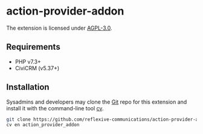 # action-provider-addon

The extension is licensed under [AGPL-3.0](LICENSE.txt).

## Requirements

* PHP v7.3+
* CiviCRM (v5.37+)

## Installation

Sysadmins and developers may clone the [Git](https://en.wikipedia.org/wiki/Git) repo for this extension and
install it with the command-line tool [cv](https://github.com/civicrm/cv).

```bash
git clone https://github.com/reflexive-communications/action-provider-addon.git
cv en action_provider_addon
```
